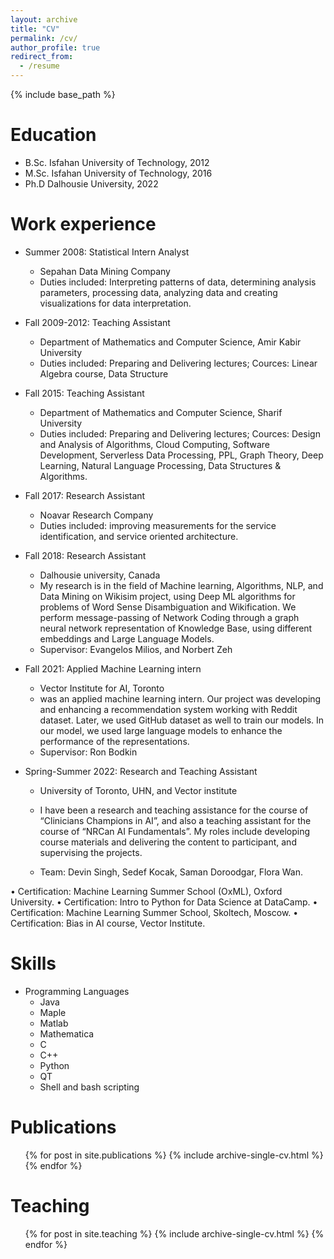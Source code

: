 ```yaml
---
layout: archive
title: "CV"
permalink: /cv/
author_profile: true
redirect_from:
  - /resume
---
```


{% include base_path %}

Education
======
* B.Sc.  Isfahan University of Technology, 2012
* M.Sc.  Isfahan University of Technology, 2016
* Ph.D   Dalhousie University, 2022

Work experience
======
* Summer 2008: Statistical Intern Analyst
  * Sepahan Data Mining Company
  * Duties included: Interpreting patterns of data, determining analysis parameters, processing data, analyzing data and creating visualizations for data interpretation.
  

* Fall 2009-2012: Teaching Assistant
  * Department of Mathematics and Computer Science, Amir Kabir University
  * Duties included: Preparing and Delivering lectures; Cources: Linear Algebra course, Data Structure


* Fall 2015: Teaching Assistant
  * Department of Mathematics and Computer Science, Sharif University
  * Duties included: Preparing and Delivering lectures; Cources: Design and Analysis of Algorithms, Cloud Computing, Software Development, Serverless Data Processing, PPL, Graph Theory, Deep Learning, Natural Language Processing, Data Structures & Algorithms.





* Fall 2017: Research Assistant
  * Noavar Research Company
  * Duties included: improving measurements for the service identification, and service oriented architecture.
 

* Fall 2018: Research Assistant
  * Dalhousie university, Canada
  * My research is in the field of Machine learning, Algorithms, NLP, and Data Mining on Wikisim project, using Deep ML algorithms for problems of Word Sense Disambiguation and Wikification. We perform message-passing of Network Coding through a graph neural network representation of Knowledge Base, using
different embeddings and Large Language Models.
  * Supervisor: Evangelos Milios, and Norbert Zeh



* Fall 2021: Applied Machine Learning intern
  * Vector Institute for AI, Toronto
  *  was an applied machine learning intern.
Our project was developing and enhancing a recommendation system working with Reddit dataset. Later, we used GitHub dataset as well to train our models.
In our model, we used large language models to enhance the performance of the representations.
  * Supervisor: Ron Bodkin


* Spring-Summer 2022: Research and Teaching Assistant
  * University of Toronto, UHN, and Vector institute
  * I have been a research and teaching assistance for the course of “Clinicians Champions in AI”, and also a teaching assistant for the course of “NRCan AI Fundamentals”. My roles include developing course materials and delivering the content to participant, and supervising the projects.

  * Team: Devin Singh, Sedef Kocak, Saman Doroodgar, Flora Wan. 







• Certification: Machine Learning Summer School (OxML), Oxford University.
• Certification: Intro to Python for Data Science at DataCamp.
• Certification: Machine Learning Summer School, Skoltech, Moscow.
• Certification: Bias in AI course, Vector Institute.

  
Skills
======

* Programming Languages
  * Java
  * Maple
  * Matlab
  * Mathematica
  * C
  * C++
  * Python
  * QT
  * Shell and bash scripting


Publications
======
  <ul>{% for post in site.publications %}
    {% include archive-single-cv.html %}
  {% endfor %}</ul>
  
<!-- Talks
======
  <ul>{% for post in site.talks %}
    {% include archive-single-talk-cv.html %}
  {% endfor %}</ul> -->
  
  
  
  
Teaching
======
  <ul>{% for post in site.teaching %}
    {% include archive-single-cv.html %}
  {% endfor %}</ul>
  
  
  
<!--   
Service and leadership
======
* Currently signed in to 43 different slack teams -->
